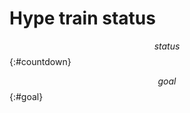# Hype train status

$$status$$ <span id=time></span>
{:#countdown}

$$goal$$
{:#goal}

<style>
#countdown {
	font-size: 250%;
}
</style>

<script>
//Uses your own clock in case it's not synchronized. Will be vulnerable to
//latency but not to clock drift/shift.
//When expiry < +new Date(), refresh the page automatically.
const target = $$target$$;
const expiry = +new Date() + target * 1000;
function update() {
	let tm = Math.floor((expiry - +new Date()) / 1000);
	//TODO: If t <= 0, update stuff. Also if cooldown is over, optionally play a sound.
	let t = ":" + ("0" + (tm % 60)).slice(-2);
	if (tm >= 3600) t = Math.floor(tm / 3600) + ("0" + (Math.floor(tm / 60) % 60)).slice(-2) + ":" + t;
	else t = Math.floor(tm / 60) + t; //Common case - less than an hour
	document.getElementById("time").innerHTML = t;
}
if (target) {update(); setInterval(update, 1000);}
</script>
